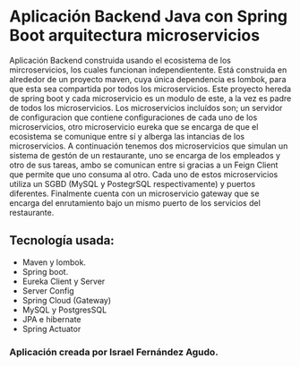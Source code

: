 # Aplicación Backend Java con Spring Boot arquitectura microservicios 

Aplicación Backend construida usando el ecosistema de los mircroservicios, los cuales funcionan independientente. Está construida en alrededor de un proyecto maven, cuya única dependencia es lombok, para que esta sea compartida por todos los microservicios. Este proyecto hereda de spring boot y cada microservicio es un modulo de este, a la vez es padre de todos los microservicios. Los microservicios incluídos son; un servidor de configuracion que contiene configuraciones de cada uno de los microservicios, otro microservicio eureka que se encarga de que el ecosistema se comunique entre sí y alberga las intancias de los microservicios. A continuación tenemos dos microservicios que simulan un sistema de gestón de un restaurante, uno se encarga de los empleados y otro de sus tareas, ambo se comunican entre si gracias a un Feign Client que permite que uno consuma al otro. Cada uno de estos microservicios utiliza un SGBD (MySQL y PostegrSQL respectivamente) y puertos diferentes. Finalmente cuenta con un microservicio gateway que se encarga del enrutamiento bajo un mismo puerto de los servicios del restaurante.

## Tecnología usada:
- Maven y lombok.
- Spring boot.
- Eureka Client y Server
- Server Config
- Spring Cloud (Gateway)
- MySQL y PostgresSQL
- JPA e hibernate
- Spring Actuator

### Aplicación creada por Israel Fernández Agudo.
